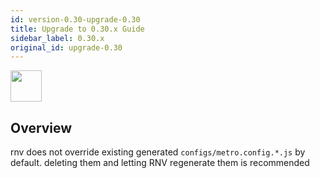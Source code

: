 ```yaml
---
id: version-0.30-upgrade-0.30
title: Upgrade to 0.30.x Guide
sidebar_label: 0.30.x
original_id: upgrade-0.30
---
```


<img src="https://renative.org/img/ic_upgrade.png" width=50 height=50 />


## Overview

rnv does not override existing generated `configs/metro.config.*.js` by default.
deleting them and letting RNV regenerate them is recommended
